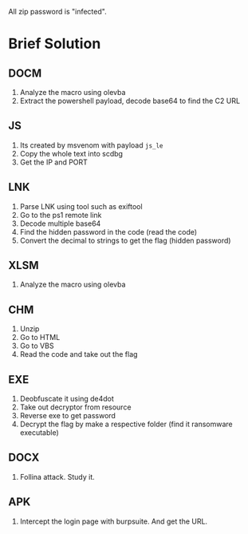 All zip password is "infected".

# Brief Solution

## DOCM
1. Analyze the macro using olevba
2. Extract the powershell payload, decode base64 to find the C2 URL

## JS
1. Its created by msvenom with payload `js_le`
2. Copy the whole text into scdbg
3. Get the IP and PORT

## LNK
1. Parse LNK using tool such as exiftool
2. Go to the ps1 remote link
3. Decode multiple base64
5. Find the hidden password in the code (read the code)
6. Convert the decimal to strings to get the flag (hidden password)

## XLSM
1. Analyze the macro using olevba

## CHM
1. Unzip
2. Go to HTML
3. Go to VBS
4. Read the code and take out the flag

## EXE
1. Deobfuscate it using de4dot
2. Take out decryptor from resource
3. Reverse exe to get password
4. Decrypt the flag by make a respective folder (find it ransomware executable)

## DOCX
1. Follina attack. Study it.

## APK
1. Intercept the login page with burpsuite. And get the URL.
